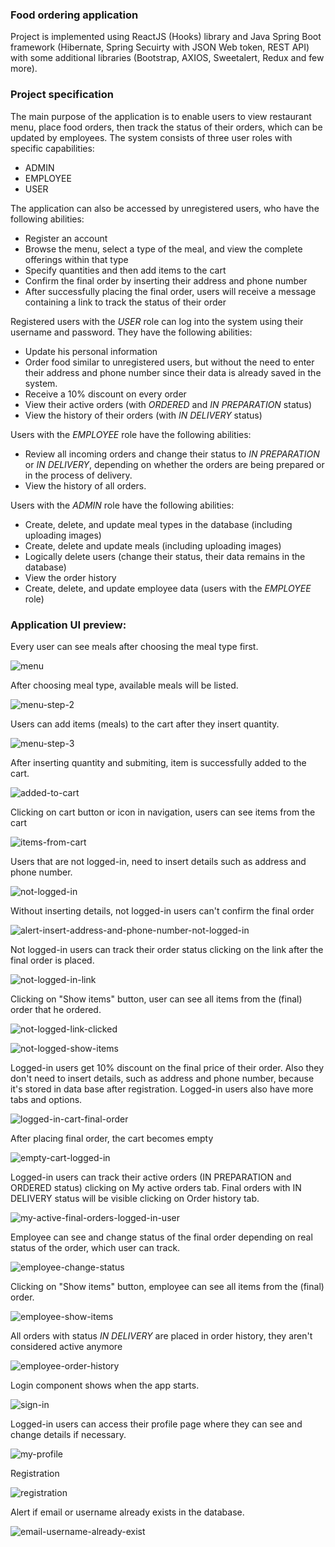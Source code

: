 ### Food ordering application 

Project is implemented using ReactJS (Hooks) library and Java Spring Boot framework (Hibernate, Spring Secuirty with JSON Web token, REST API) with some additional libraries (Bootstrap, AXIOS, Sweetalert, Redux and few more).

### Project specification

The main purpose of the application is to enable users to view restaurant menu, place food orders, then track the status of their orders, which can be updated by employees. The system consists of three user roles with specific capabilities:
- ADMIN
- EMPLOYEE
- USER

The application can also be accessed by unregistered users, who have the following abilities:
- Register an account
- Browse the menu, select a type of the meal, and view the complete offerings within that type
- Specify quantities and then add items to the cart
- Confirm the final order by inserting their address and phone number
- After successfully placing the final order, users will receive a message containing a link to track the status of their order

Registered users with the *USER* role can log into the system using their username and password. They have the following abilities:
- Update his personal information
- Order food similar to unregistered users, but without the need to enter their address and phone number since their data is already saved in the system.
- Receive a 10% discount on every order
- View their active orders (with *ORDERED* and *IN PREPARATION* status)
- View the history of their orders (with *IN DELIVERY* status)

Users with the *EMPLOYEE* role have the following abilities:
- Review all incoming orders and change their status to *IN PREPARATION* or *IN DELIVERY*, depending on whether the orders are being prepared or in the process of delivery.
- View the history of all orders.

Users with the *ADMIN* role have the following abilities:
- Create, delete, and update meal types in the database (including uploading images)
- Create, delete and update meals (including uploading images)
- Logically delete users (change their status, their data remains in the database)
- View the order history
- Create, delete, and update employee data (users with the *EMPLOYEE* role)

### Application UI preview:

Every user can see meals after choosing the meal type first.

![menu](https://github.com/bujakkristijan/food-ordering-app/assets/76042091/4e8e1083-c715-4ab2-b662-172c41da275b)

After choosing meal type, available meals will be listed.

![menu-step-2](https://github.com/bujakkristijan/food-ordering-app/assets/76042091/b0e59b49-4bcc-4cf7-b58c-c60aa3557fd3)

Users can add items (meals) to the cart after they insert quantity.

![menu-step-3](https://github.com/bujakkristijan/food-ordering-app/assets/76042091/5c581145-229e-4acb-b9ad-59c4108d1631)

After inserting quantity and submiting, item is successfully added to the cart.

![added-to-cart](https://github.com/bujakkristijan/food-ordering-app/assets/76042091/0b96b709-91a5-4a77-9020-150881ac6dcf)

Clicking on cart button or icon in navigation, users can see items from the cart

![items-from-cart](https://github.com/bujakkristijan/food-ordering-app/assets/76042091/74c4a0bf-5be1-426a-a710-2849f1a15b13)

Users that are not logged-in, need to insert details such as address and phone number.

![not-logged-in](https://github.com/bujakkristijan/food-ordering-app/assets/76042091/9b99b590-538b-4055-a4a6-d911bb50bd72)

Without inserting details, not logged-in users can't confirm the final order 

![alert-insert-address-and-phone-number-not-logged-in](https://github.com/bujakkristijan/food-ordering-app/assets/76042091/cf40cbc3-07b8-4013-8193-37998a8f347b)

Not logged-in users can track their order status clicking on the link after the final order is placed.

![not-logged-in-link](https://github.com/bujakkristijan/food-ordering-app/assets/76042091/482853e5-56c4-4aa1-808f-6fea3cb177cf)

Clicking on "Show items" button, user can see all items from the (final) order that he ordered.

![not-logged-link-clicked](https://github.com/bujakkristijan/food-ordering-app/assets/76042091/0a90888e-2fe5-46b6-942b-16a4b5956544)

![not-logged-show-items](https://github.com/bujakkristijan/food-ordering-app/assets/76042091/ebb30f4a-8eb4-423c-962b-9d5155085ab4)

Logged-in users get 10% discount on the final price of their order. Also they don't need to insert details, such as address and phone number, because it's stored in data base after registration. Logged-in users also have more tabs and options.

![logged-in-cart-final-order](https://github.com/bujakkristijan/food-ordering-app/assets/76042091/56baafbd-02bc-4c96-842b-04ab694e0601)

After placing final order, the cart becomes empty

![empty-cart-logged-in](https://github.com/bujakkristijan/food-ordering-app/assets/76042091/13374910-a4f4-450b-bc70-f5ba6ea53977)

Logged-in users can track their active orders (IN PREPARATION and ORDERED status) clicking on My active orders tab. Final orders with IN DELIVERY status will be visible clicking on Order history tab.

![my-active-final-orders-logged-in-user](https://github.com/bujakkristijan/food-ordering-app/assets/76042091/a966cc39-c551-45a4-b080-8164112167b2)

Employee can see and change status of the final order depending on real status of the order, which user can track.

![employee-change-status](https://github.com/bujakkristijan/food-ordering-app/assets/76042091/19ee2d3b-2637-4945-8ad2-cd80d82f8911)

Clicking on "Show items" button, employee can see all items from the (final) order.

![employee-show-items](https://github.com/bujakkristijan/food-ordering-app/assets/76042091/18a25357-20d1-4bf2-90a8-007d4032f43d)

All orders with status *IN DELIVERY* are placed in order history, they aren't considered active anymore

![employee-order-history](https://github.com/bujakkristijan/food-ordering-app/assets/76042091/cd8c23f5-49b5-4015-86a8-32fcb4917159)

Login component shows when the app starts.

![sign-in](https://github.com/bujakkristijan/food-ordering-app/assets/76042091/7b684fd6-3870-4a5d-acc5-3379a38666c7)

Logged-in users can access their profile page where they can see and change details if necessary.

![my-profile](https://github.com/bujakkristijan/food-ordering-app/assets/76042091/e9cc7c8b-04ab-450f-bca5-6e172ed1b107)

Registration 

![registration](https://github.com/bujakkristijan/food-ordering-app/assets/76042091/11d95fa7-6b29-46b3-9cfa-cad973b8776d)

Alert if email or username already exists in the database.

![email-username-already-exist](https://github.com/bujakkristijan/food-ordering-app/assets/76042091/04779c3e-5f60-4f30-9a41-3408cfbcbe00)

